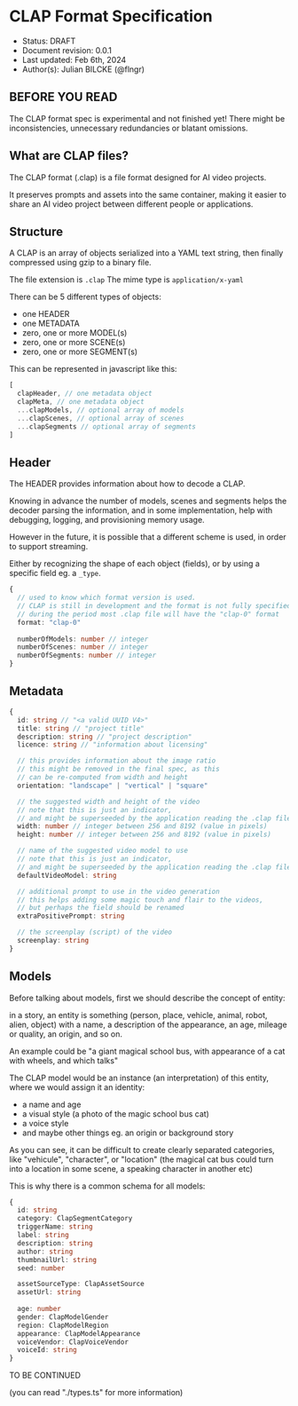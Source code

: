 # CLAP Format Specification

- Status: DRAFT
- Document revision: 0.0.1
- Last updated: Feb 6th, 2024
- Author(s): Julian BILCKE (@flngr)

## BEFORE YOU READ

The CLAP format spec is experimental and not finished yet!
There might be inconsistencies, unnecessary redundancies or blatant omissions.

## What are CLAP files?

The CLAP format (.clap) is a file format designed for AI video projects.

It preserves prompts and assets into the same container, making it easier to share an AI video project between different people or applications.

## Structure

A CLAP is an array of objects serialized into a YAML text string, then finally compressed using gzip to a binary file.

The file extension is `.clap`
The mime type is `application/x-yaml`

There can be 5 different types of objects:

- one HEADER
- one METADATA
- zero, one or more MODEL(s)
- zero, one or more SCENE(s)
- zero, one or more SEGMENT(s)

This can be represented in javascript like this:

```javascript
[
  clapHeader, // one metadata object
  clapMeta, // one metadata object
  ...clapModels, // optional array of models
  ...clapScenes, // optional array of scenes
  ...clapSegments // optional array of segments
]
```

## Header

The HEADER provides information about how to decode a CLAP.

Knowing in advance the number of models, scenes and segments helps the decoder parsing the information,
and in some implementation, help with debugging, logging, and provisioning memory usage.

However in the future, it is possible that a different scheme is used, in order to support streaming.

Either by recognizing the shape of each object (fields), or by using a specific field eg. a `_type`.

```typescript
{
  // used to know which format version is used.
  // CLAP is still in development and the format is not fully specified yet,
  // during the period most .clap file will have the "clap-0" format
  format: "clap-0"
  
  numberOfModels: number // integer
  numberOfScenes: number // integer
  numberOfSegments: number // integer
}
```

## Metadata

```typescript
{
  id: string // "<a valid UUID V4>"
  title: string // "project title"
  description: string // "project description"
  licence: string // "information about licensing"

  // this provides information about the image ratio
  // this might be removed in the final spec, as this
  // can be re-computed from width and height
  orientation: "landscape" | "vertical" | "square"

  // the suggested width and height of the video
  // note that this is just an indicator,
  // and might be superseeded by the application reading the .clap file
  width: number // integer between 256 and 8192 (value in pixels)
  height: number // integer between 256 and 8192 (value in pixels)

  // name of the suggested video model to use
  // note that this is just an indicator,
  // and might be superseeded by the application reading the .clap file
  defaultVideoModel: string

  // additional prompt to use in the video generation
  // this helps adding some magic touch and flair to the videos,
  // but perhaps the field should be renamed
  extraPositivePrompt: string

  // the screenplay (script) of the video
  screenplay: string
}
```

## Models

Before talking about models, first we should describe the concept of entity:

in a story, an entity is something (person, place, vehicle, animal, robot, alien, object) with a name, a description of the appearance, an age, mileage or quality, an origin, and so on.

An example could be "a giant magical school bus, with appearance of a cat with wheels, and which talks"

The CLAP model would be an instance (an interpretation) of this entity, where we would assign it an identity:
- a name and age
- a visual style (a photo of the magic school bus cat)
- a voice style
- and maybe other things eg. an origin or background story

As you can see, it can be difficult to create clearly separated categories, like "vehicule", "character", or "location"
(the magical cat bus could turn into a location in some scene, a speaking character in another etc)

This is why there is a common schema for all models:

```typescript
{
  id: string
  category: ClapSegmentCategory
  triggerName: string
  label: string
  description: string
  author: string
  thumbnailUrl: string
  seed: number

  assetSourceType: ClapAssetSource
  assetUrl: string
  
  age: number
  gender: ClapModelGender
  region: ClapModelRegion
  appearance: ClapModelAppearance
  voiceVendor: ClapVoiceVendor
  voiceId: string
}
```

TO BE CONTINUED

(you can read "./types.ts" for more information)